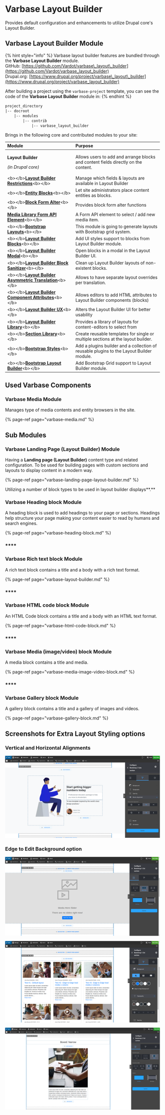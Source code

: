 # Varbase Layout Builder

Provides default configuration and enhancements to utilize Drupal core's Layout Builder.

## Varbase Layout Builder Module

{% hint style="info" %}
Varbase layout builder features are bundled through the **Varbase Layout Builder** module.  
GitHub: [https://github.com/Vardot/varbase\_layout\_builder](https://github.com/Vardot/varbase_layout_builder)  
Drupal.org: [https://www.drupal.org/project/varbase\_layout\_builder](https://www.drupal.org/project/varbase_layout_builder)

After building a project using the `varbase-project` template, you can see the code of the **Varbase Layout Builder** module in:
{% endhint %}

```text
project_directory
|-- docroot
    |-- modules
        |-- contrib
            |-- varbase_layout_builder
```

Brings in the following core and contributed modules to your site:

<table>
  <thead>
    <tr>
      <th style="text-align:left">Module</th>
      <th style="text-align:left">Purpose</th>
    </tr>
  </thead>
  <tbody>
    <tr>
      <td style="text-align:left">
        <p><b>Layout Builder</b>
        </p>
        <p><em>(in Drupal core)</em>
        </p>
      </td>
      <td style="text-align:left">Allows users to add and arrange blocks and content fields directly on
        the content.</td>
    </tr>
    <tr>
      <td style="text-align:left">&lt;b&gt;&lt;/b&gt;<a href="https://www.drupal.org/project/layout_builder_restrictions"><b>Layout Builder Restrictions</b></a>&lt;b&gt;&lt;/b&gt;</td>
      <td
      style="text-align:left">Manage which fields &amp; layouts are available in Layout Builder</td>
    </tr>
    <tr>
      <td style="text-align:left">&lt;b&gt;&lt;/b&gt;<a href="https://www.drupal.org/project/entity_block"><b>Entity Blocks</b></a>&lt;b&gt;&lt;/b&gt;</td>
      <td
      style="text-align:left">Let site administrators place content entities as blocks.</td>
    </tr>
    <tr>
      <td style="text-align:left">&lt;b&gt;&lt;/b&gt;<a href="https://www.drupal.org/project/block_form_alter"><b>Block Form Alter</b></a>&lt;b&gt;&lt;/b&gt;</td>
      <td
      style="text-align:left">Provides block form alter functions</td>
    </tr>
    <tr>
      <td style="text-align:left"><a href="https://www.drupal.org/project/media_library_form_element"><b>Media Library Form API Element</b></a>&lt;b&gt;&lt;/b&gt;</td>
      <td
      style="text-align:left">A Form API element to select / add new media item.</td>
    </tr>
    <tr>
      <td style="text-align:left">&lt;b&gt;&lt;/b&gt;<a href="https://www.drupal.org/project/bootstrap_layouts"><b>Bootstrap Layouts</b></a>&lt;b&gt;&lt;/b&gt;</td>
      <td
      style="text-align:left">This module is going to generate layouts with Bootstrap grid system.</td>
    </tr>
    <tr>
      <td style="text-align:left">&lt;b&gt;&lt;/b&gt;<a href="https://www.drupal.org/project/layout_builder_blocks"><b>Layout Builder Blocks</b></a>&lt;b&gt;&lt;/b&gt;</td>
      <td
      style="text-align:left">Add UI styles support to blocks from Layout Builder module.</td>
    </tr>
    <tr>
      <td style="text-align:left">&lt;b&gt;&lt;/b&gt;<a href="https://www.drupal.org/project/layout_builder_modal"><b>Layout Builder Modal</b></a>&lt;b&gt;&lt;/b&gt;</td>
      <td
      style="text-align:left">Open blocks in a modal in the Layout Builder UI.</td>
    </tr>
    <tr>
      <td style="text-align:left">&lt;b&gt;&lt;/b&gt;<a href="https://www.drupal.org/project/layout_builder_block_sanitizer"><b>Layout Builder Block Sanitizer</b></a>&lt;b&gt;&lt;/b&gt;</td>
      <td
      style="text-align:left">Clean up Layout Builder layouts of non-existent blocks.</td>
    </tr>
    <tr>
      <td style="text-align:left">&lt;b&gt;&lt;/b&gt;<a href="https://www.drupal.org/project/layout_builder_at"><b>Layout Builder Asymmetric Translation</b></a>&lt;b&gt;&lt;/b&gt;</td>
      <td
      style="text-align:left">Allows to have separate layout overrides per translation.</td>
    </tr>
    <tr>
      <td style="text-align:left">&lt;b&gt;&lt;/b&gt;<a href="https://www.drupal.org/project/layout_builder_component_attributes"><b>Layout Builder Component Attributes</b></a>&lt;b&gt;&lt;/b&gt;</td>
      <td
      style="text-align:left">Allows editors to add HTML attributes to Layout Builder components (blocks)</td>
    </tr>
    <tr>
      <td style="text-align:left">&lt;b&gt;&lt;/b&gt;<a href="https://www.drupal.org/project/lb_ux"><b>Layout Builder UX</b></a>&lt;b&gt;&lt;/b&gt;</td>
      <td
      style="text-align:left">Alters the Layout Builder UI for better usability</td>
    </tr>
    <tr>
      <td style="text-align:left">&lt;b&gt;&lt;/b&gt;<a href="https://www.drupal.org/project/layout_library"><b>Layout Builder Library</b></a>&lt;b&gt;&lt;/b&gt;</td>
      <td
      style="text-align:left">Provides a library of layouts for content-editors to select from</td>
    </tr>
    <tr>
      <td style="text-align:left">&lt;b&gt;&lt;/b&gt;<a href="https://www.drupal.org/project/section_library"><b>Section Library</b></a>&lt;b&gt;&lt;/b&gt;</td>
      <td
      style="text-align:left">Create reusable templates for single or multiple sections at the layout
        builder.</td>
    </tr>
    <tr>
      <td style="text-align:left">&lt;b&gt;&lt;/b&gt;<a href="https://www.drupal.org/project/bootstrap_styles"><b>Bootstrap Styles</b></a>&lt;b&gt;&lt;/b&gt;</td>
      <td
      style="text-align:left">Add a plugins builder and a collection of reusable plugins to the Layout
        Builder module.</td>
    </tr>
    <tr>
      <td style="text-align:left">&lt;b&gt;&lt;/b&gt;<a href="https://www.drupal.org/project/bootstrap_layout_builder"><b>Bootstrap Layout Builder</b></a>&lt;b&gt;&lt;/b&gt;</td>
      <td
      style="text-align:left">Add Bootstrap Grid support to Layout Builder module.</td>
    </tr>
  </tbody>
</table>

## Used Varbase Components

### Varbase Media Module

Manages type of media contents and entity browsers in the site.

{% page-ref page="varbase-media.md" %}



## Sub Modules

### Varbase Landing Page \(Layout Builder\) Module

Having a **Landing page \(Layout Builder\)** content type and related configuration. To be used for building pages with custom sections and layouts to display content in a modern way.

{% page-ref page="varbase-landing-page-layout-builder.md" %}

Utilizing a number of block types to be used in layout builder displays**.**

### **Varbase Heading block** Module

A heading block is used to add headings to your page or sections. Headings help structure your page making your content easier to read by humans and search engines.

{% page-ref page="varbase-heading-block.md" %}

### \*\*\*\*

### **Varbase Rich text block** Module

A rich text block contains a title and a body with a rich text format.

{% page-ref page="varbase-layout-builder.md" %}

### \*\*\*\*

### **Varbase HTML code block** Module

An HTML Code block contains a title and a body with an HTML text format.

{% page-ref page="varbase-html-code-block.md" %}

### \*\*\*\*

### **Varbase Media \(image/video\) block** Module

A media block contains a title and media.

{% page-ref page="varbase-media-image-video-block.md" %}

### \*\*\*\*

### **Varbase Gallery block** Module

A gallery block contains a title and a gallery of images and videos.

{% page-ref page="varbase-gallery-block.md" %}

## Screenshots for Extra Layout Styling options

### Vertical and Horizontal Alignments

![Vertical and Horizontal Alignments](../../../.gitbook/assets/edit-layout-for-test-1-alignment-dev-varbase9c1-alignment-2.png)

### Edge to Edit Background option

![Edit Layout for Homepage](../../../.gitbook/assets/edit-layout-for-homepage-dev-varbase9c1_0.png)

![Edit Layout for the Blog Section](../../../.gitbook/assets/edit-layout-for-blog-dev-varbase9c1.png)

![Boxed Options \( Wide, Medium, Narrow, Tiny \)](../../../.gitbook/assets/edit-layout-for-boxed-vlb-no-background-align-center-dev-varbase9c1-e1.png)





